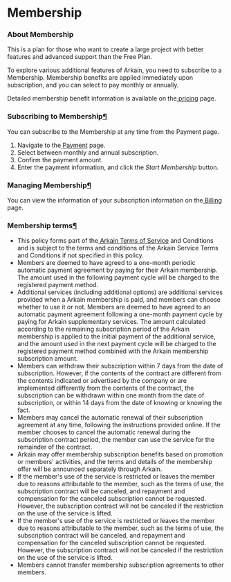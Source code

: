 # Membership

### **About Membership** <a href="#about-membership_1" id="about-membership_1"></a>

This is a plan for those who want to create a large project with better features and advanced support than the Free Plan.

To explore various additional features of Arkain, you need to subscribe to a Membership. Membership benefits are applied immediately upon subscription, and you can select to pay monthly or annually.

Detailed membership benefit information is available on the[ pricing](https://ide.goorm.io/pricing) page.

### **Subscribing to Membership**[¶](https://mkdocs-mxedr.run.goorm.site/04.-Billing-and-Membership/Membership/About-Membership/#subscribing-to-membership) <a href="#subscribing-to-membership" id="subscribing-to-membership"></a>

You can subscribe to the Membership at any time from the Payment page.

1. Navigate to the[ Payment](https://ide.goorm.io/payment/checkout?type=membership) page.
2. Select between monthly and annual subscription.
3. Confirm the payment amount.
4. Enter the payment information, and click the _Start Membership_ button.

### **Managing Membership**[¶](https://mkdocs-mxedr.run.goorm.site/04.-Billing-and-Membership/Membership/About-Membership/#managing-membership) <a href="#managing-membership" id="managing-membership"></a>

You can view the information of your subscription information on the[ Billing](https://ide.goorm.io/my/dashboard#/billing) page.

### **Membership terms**[¶](https://mkdocs-mxedr.run.goorm.site/04.-Billing-and-Membership/Membership/About-Membership/#membership-terms) <a href="#membership-terms" id="membership-terms"></a>

* This policy forms part of the[ Arkain Terms of Service](https://accounts.goorm.io/terms) and Conditions and is subject to the terms and conditions of the Arkain Service Terms and Conditions if not specified in this policy.
* Members are deemed to have agreed to a one-month periodic automatic payment agreement by paying for their Arkain membership. The amount used in the following payment cycle will be charged to the registered payment method.
* Additional services (including additional options) are additional services provided when a Arkain membership is paid, and members can choose whether to use it or not. Members are deemed to have agreed to an automatic payment agreement following a one-month payment cycle by paying for Arkain supplementary services. The amount calculated according to the remaining subscription period of the Arkain membership is applied to the initial payment of the additional service, and the amount used in the next payment cycle will be charged to the registered payment method combined with the Arkain membership subscription amount.
* Members can withdraw their subscription within 7 days from the date of subscription. However, if the contents of the contract are different from the contents indicated or advertised by the company or are implemented differently from the contents of the contract, the subscription can be withdrawn within one month from the date of subscription, or within 14 days from the date of knowing or knowing the fact.
* Members may cancel the automatic renewal of their subscription agreement at any time, following the instructions provided online. If the member chooses to cancel the automatic renewal during the subscription contract period, the member can use the service for the remainder of the contract.
* Arkain may offer membership subscription benefits based on promotion or members' activities, and the terms and details of the membership offer will be announced separately through Arkain.
* If the member's use of the service is restricted or leaves the member due to reasons attributable to the member, such as the terms of use, the subscription contract will be canceled, and repayment and compensation for the canceled subscription cannot be requested. However, the subscription contract will not be canceled if the restriction on the use of the service is lifted.
* If the member's use of the service is restricted or leaves the member due to reasons attributable to the member, such as the terms of use, the subscription contract will be canceled, and repayment and compensation for the canceled subscription cannot be requested. However, the subscription contract will not be canceled if the restriction on the use of the service is lifted.
* Members cannot transfer membership subscription agreements to other members.
